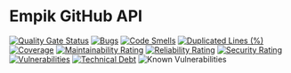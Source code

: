 # Empik GitHub API

[![Quality Gate Status](https://sonarcloud.io/api/project_badges/measure?project=pajelonek_empik-github-api&metric=alert_status)](https://sonarcloud.io/dashboard?id=pajelonek_empik-github-api)
[![Bugs](https://sonarcloud.io/api/project_badges/measure?project=pajelonek_empik-github-api&metric=bugs)](https://sonarcloud.io/dashboard?id=pajelonek_empik-github-api)
[![Code Smells](https://sonarcloud.io/api/project_badges/measure?project=pajelonek_empik-github-api&metric=code_smells)](https://sonarcloud.io/dashboard?id=pajelonek_empik-github-api)
[![Duplicated Lines (%)](https://sonarcloud.io/api/project_badges/measure?project=pajelonek_empik-github-api&metric=duplicated_lines_density)](https://sonarcloud.io/dashboard?id=pajelonek_empik-github-api)
[![Coverage](https://sonarcloud.io/api/project_badges/measure?project=pajelonek_empik-github-api&metric=coverage)](https://sonarcloud.io/summary/new_code?id=pajelonek_empik-github-api)
[![Maintainability Rating](https://sonarcloud.io/api/project_badges/measure?project=pajelonek_empik-github-api&metric=sqale_rating)](https://sonarcloud.io/dashboard?id=pajelonek_empik-github-api)
[![Reliability Rating](https://sonarcloud.io/api/project_badges/measure?project=pajelonek_empik-github-api&metric=reliability_rating)](https://sonarcloud.io/dashboard?id=pajelonek_empik-github-api)
[![Security Rating](https://sonarcloud.io/api/project_badges/measure?project=pajelonek_empik-github-api&metric=security_rating)](https://sonarcloud.io/dashboard?id=pajelonek_empik-github-api)
[![Vulnerabilities](https://sonarcloud.io/api/project_badges/measure?project=pajelonek_empik-github-api&metric=vulnerabilities)](https://sonarcloud.io/dashboard?id=pajelonek_empik-github-api)
[![Technical Debt](https://sonarcloud.io/api/project_badges/measure?project=pajelonek_empik-github-api&metric=sqale_index)](https://sonarcloud.io/summary/new_code?id=pajelonek_empik-github-api)
![Known Vulnerabilities](https://snyk.io/test/github/pajelonek/empik-github-api/badge.svg)